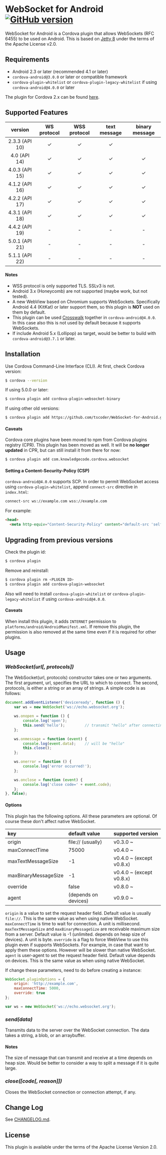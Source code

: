 # WebSocket for Android [![GitHub version](https://badge.fury.io/gh/knowledgecode%2FWebSocket-for-Android.svg)](http://badge.fury.io/gh/knowledgecode%2FWebSocket-for-Android)
WebSocket for Android is a Cordova plugin that allows WebSockets (RFC 6455) to be used on Android.
This is based on [Jetty 8](https://github.com/eclipse/jetty.project/tree/jetty-8) under the terms of the Apache License v2.0.

## Requirements
 - Android 2.3 or later (recommended 4.1 or later)
 - `cordova-android@3.0.0` or later or compatible framework
 - `cordova-plugin-whitelist` or `cordova-plugin-legacy-whitelist` if using `cordova-android@4.0.0` or later

The plugin for Cordova 2.x can be found [here](https://github.com/knowledgecode/WebSocket-for-Android/tree/2.x).

## Supported Features
| version        | WS protocol | WSS protocol | text message | binary message |
|:--------------:|:-----------:|:------------:|:------------:|:--------------:|
| 2.3.3 (API 10) | ✓           | ✓            | ✓            |                |
| 4.0 (API 14)   | ✓           | ✓            | ✓            | ✓              |
| 4.0.3 (API 15) | ✓           | ✓            | ✓            | ✓              |
| 4.1.2 (API 16) | ✓           | ✓            | ✓            | ✓              |
| 4.2.2 (API 17) | ✓           | ✓            | ✓            | ✓              |
| 4.3.1 (API 18) | ✓           | ✓            | ✓            | ✓              |
| 4.4.2 (API 19) | -           | -            | -            | -              |
| 5.0.1 (API 21) | -           | -            | -            | -              |
| 5.1.1 (API 22) | -           | -            | -            | -              |

#### Notes
 - WSS protocol is only supported TLS. SSLv3 is not.
 - Android 3.x (Honeycomb) are not supported (maybe work, but not tested).
 - A new WebView based on Chromium supports WebSockets. Specifically Android 4.4 (KitKat) or later support them, so this plugin is **NOT** used on them by default.
 - This plugin can be used [Crosswalk](https://crosswalk-project.org/) together in `cordova-android@4.0.0`. In this case also this is not used by default because it supports WebSockets.
 - If include Android 5.x (Lollipop) as target, would be better to build with `cordova-android@3.7.1` or later.

## Installation
Use Cordova Command-Line Interface (CLI). At first, check Cordova version:
```sh
$ cordova --version
```
If using 5.0.0 or later:
```sh
$ cordova plugin add cordova-plugin-websocket-binary
```
If using other old versions:
```sh
$ cordova plugin add https://github.com/tscoder/WebSocket-for-Android.git
```

#### Caveats
Cordova core plugins have been moved to npm from Cordova plugins registry (CPR). This plugin has been moved as well. It will be **no longer updated** in CPR, but can still install it from there for now:
```sh
$ cordova plugin add com.knowledgecode.cordova.websocket
```

#### Setting a Content-Security-Policy (CSP)
`cordova-android@4.0.0` supports SCP. In order to permit WebSocket access using `cordova-plugin-whitelist`, append `connect-src` directive in `index.html`:
```html
connect-src ws://example.com wss://example.com
```
For example:
```html
<head>
  <meta http-equiv="Content-Security-Policy" content="default-src 'self' data: gap: https://ssl.gstatic.com 'unsafe-eval'; style-src 'self' 'unsafe-inline'; media-src *; connect-src ws://example.com wss://example.com">
```

## Upgrading from previous versions
Check the plugin id:
```sh
$ cordova plugin
```
Remove and reinstall:
```sh
$ cordova plugin rm <PLUGIN ID>
$ cordova plugin add cordova-plugin-websocket
```
Also will need to install `cordova-plugin-whitelist` or `cordova-plugin-legacy-whitelist` if using `cordova-android@4.0.0`.

#### Caveats
When install this plugin, it adds `INTERNET` permission to `platforms/android/AndroidManifest.xml`. If remove this plugin, the permission is also removed at the same time even if it is required for other plugins.

## Usage
### *WebSocket(url[, protocols])*
The WebSocket(url, protocols) constructor takes one or two arguments. The first argument, url, specifies the URL to which to connect. The second, protocols, is either a string or an array of strings.
A simple code is as follows:
```javascript
document.addEventListener('deviceready', function () {
    var ws = new WebSocket('ws://echo.websocket.org');

    ws.onopen = function () {
        console.log('open');
        this.send('hello');         // transmit "hello" after connecting
    };

    ws.onmessage = function (event) {
        console.log(event.data);    // will be "hello"
        this.close();
    };

    ws.onerror = function () {
        console.log('error occurred!');
    };

    ws.onclose = function (event) {
        console.log('close code=' + event.code);
    };
}, false);
```
#### Options
This plugin has the following options. All these parameters are optional. Of course these don't affect native WebSocket.

| key                  | default value        | supported version        |
|:---------------------|:---------------------|:-------------------------|
| origin               | file:// (usually)    | v0.3.0 ~                 |
| maxConnectTime       | 75000                | v0.4.0 ~                 |
| maxTextMessageSize   | -1                   | v0.4.0 ~ (except v0.8.x) |
| maxBinaryMessageSize | -1                   | v0.4.0 ~ (except v0.8.x) |
| override             | false                | v0.8.0 ~                 |
| agent                | (depends on devices) | v0.9.0 ~                 |

`origin` is a value to set the request header field. Default value is usually `file://`. This is the same value as when using native WebSocket.
`maxConnectTime` is time to wait for connection. A unit is millisecond.
`maxTextMessageSize` and `maxBinaryMessageSize` are receivable maximum size from a server. Default value is -1 (unlimited. depends on heap size of devices). A unit is byte.
`override` is a flag to force WebView to use this plugin even if supports WebSockets. For example, in case that want to apply them these options. However will be slower than native WebSocket.
`agent` is user-agent to set the request header field. Default value depends on devices. This is the same value as when using native WebSocket.

If change these parameters, need to do before creating a instance:
```javascript
WebSocket.pluginOptions = {
    origin: 'http://example.com',
    maxConnectTime: 5000,
    override: true
};

var ws = new WebSocket('ws://echo.websocket.org');
```
### *send(data)*
Transmits data to the server over the WebSocket connection. The data takes a string, a blob, or an arraybuffer.

#### Notes
The size of message that can transmit and receive at a time depends on heap size. Would be better to consider a way to split a message if it is quite large.

### *close([code[, reason]])*
Closes the WebSocket connection or connection attempt, if any.

## Change Log
See [CHANGELOG.md](https://github.com/knowledgecode/WebSocket-for-Android/blob/master/CHANGELOG.md).

## License
This plugin is available under the terms of the Apache License Version 2.0.
